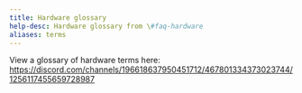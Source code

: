 ```yaml
---
title: Hardware glossary
help-desc: Hardware glossary from \#faq-hardware
aliases: terms
---
```


View a glossary of hardware terms here: https://discord.com/channels/196618637950451712/467801334373023744/1256117455659728987